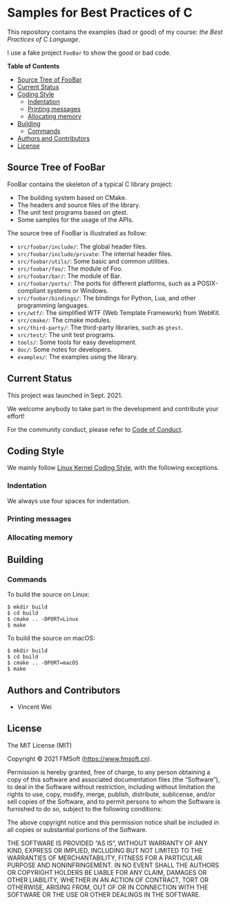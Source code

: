 # Samples for Best Practices of C

This repository contains the examples (bad or good) of my course:
_the Best Practices of C Language_.

I use a fake project `FooBar` to show the good or bad code.

__Table of Contents__

- [Source Tree of FooBar](#source-tree-of-foobar)
- [Current Status](#current-status)
- [Coding Style](#coding-style)
   + [Indentation](#indentation)
   + [Printing messages](#printing-messages)
   + [Allocating memory](#allocating-memory)
- [Building](#building)
   + [Commands](#commands)
- [Authors and Contributors](#authors-and-contributors)
- [License](#license)


## Source Tree of FooBar

FooBar contains the skeleton of a typical C library project:

- The building system based on CMake.
- The headers and source files of the library.
- The unit test programs based on gtest.
- Some samples for the usage of the APIs.

The source tree of FooBar is illustrated as follow:

- `src/foobar/include/`: The global header files.
- `src/foobar/include/private`: The internal header files.
- `src/foobar/utils/`: Some basic and common utilities.
- `src/foobar/foo/`: The module of Foo.
- `src/foobar/bar/`: The module of Bar.
- `src/foobar/ports/`: The ports for different platforms,
    such as a POSIX-compliant systems or Windows.
- `src/foobar/bindings/`: The bindings for Python, Lua,
    and other programming languages.
- `src/wtf/`: The simplified WTF (Web Template Framework) from WebKit.
- `src/cmake/`: The cmake modules.
- `src/third-party/`: The third-party libraries, such as `gtest`.
- `src/test/`: The unit test programs.
- `tools/`: Some tools for easy development.
- `doc/`: Some notes for developers.
- `examples/`: The examples using the library.

## Current Status

This project was launched in Sept. 2021.

We welcome anybody to take part in the development and contribute your effort!

For the community conduct, please refer to [Code of Conduct](CODE_OF_CONDUCT.md).

## Coding Style

We mainly follow [Linux Kernel Coding Style], with the following exceptions.

### Indentation

We always use four spaces for indentation.

### Printing messages

### Allocating memory

## Building

### Commands

To build the source on Linux:

```
$ mkdir build
$ cd build
$ cmake .. -DPORT=Linux
$ make
```

To build the source on macOS:

```
$ mkdir build
$ cd build
$ cmake .. -DPORT=macOS
$ make
```

## Authors and Contributors

- Vincent Wei

## License

The MIT License (MIT)

Copyright © 2021 FMSoft (<https://www.fmsoft.cn>).

Permission is hereby granted, free of charge, to any person obtaining a copy
of this software and associated documentation files (the “Software”), to deal
in the Software without restriction, including without limitation the rights
to use, copy, modify, merge, publish, distribute, sublicense, and/or sell
copies of the Software, and to permit persons to whom the Software is
furnished to do so, subject to the following conditions:

The above copyright notice and this permission notice shall be included in
all copies or substantial portions of the Software.

THE SOFTWARE IS PROVIDED “AS IS”, WITHOUT WARRANTY OF ANY KIND, EXPRESS OR
IMPLIED, INCLUDING BUT NOT LIMITED TO THE WARRANTIES OF MERCHANTABILITY,
FITNESS FOR A PARTICULAR PURPOSE AND NONINFRINGEMENT. IN NO EVENT SHALL THE
AUTHORS OR COPYRIGHT HOLDERS BE LIABLE FOR ANY CLAIM, DAMAGES OR OTHER
LIABILITY, WHETHER IN AN ACTION OF CONTRACT, TORT OR OTHERWISE, ARISING FROM,
OUT OF OR IN CONNECTION WITH THE SOFTWARE OR THE USE OR OTHER DEALINGS
IN THE SOFTWARE.


[Linux Kernel Coding Style]:https://www.kernel.org/doc/html/latest/process/coding-style.html
